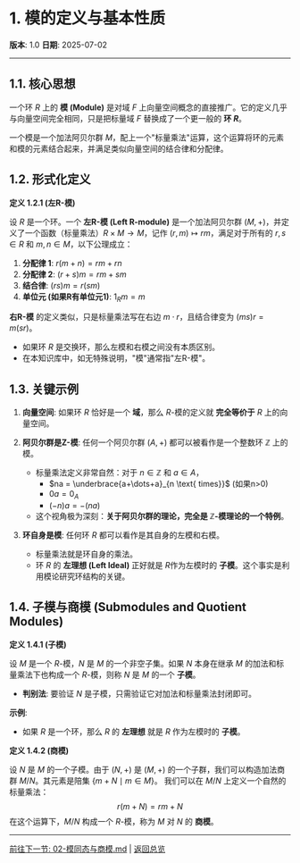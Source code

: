 # 1. 模的定义与基本性质

**版本**: 1.0
**日期**: 2025-07-02

---

## 1.1. 核心思想

一个环 $R$ 上的 **模 (Module)** 是对域 $F$ 上向量空间概念的直接推广。它的定义几乎与向量空间完全相同，只是把标量域 $F$ 替换成了一个更一般的 **环 $R$**。

一个模是一个加法阿贝尔群 $M$，配上一个"标量乘法"运算，这个运算将环的元素和模的元素结合起来，并满足类似向量空间的结合律和分配律。

## 1.2. 形式化定义

**定义 1.2.1 (左R-模)**

设 $R$ 是一个环。一个 **左R-模 (Left R-module)** 是一个加法阿贝尔群 $(M, +)$，并定义了一个函数（标量乘法）$R \times M \to M$，记作 $(r, m) \mapsto rm$，满足对于所有的 $r, s \in R$ 和 $m, n \in M$，以下公理成立：

1. **分配律 1**: $r(m+n) = rm + rn$
2. **分配律 2**: $(r+s)m = rm + sm$
3. **结合律**: $(rs)m = r(sm)$
4. **单位元 (如果R有单位元1)**: $1_R m = m$

**右R-模** 的定义类似，只是标量乘法写在右边 $m \cdot r$，且结合律变为 $(ms)r = m(sr)$。

* 如果环 $R$ 是交换环，那么左模和右模之间没有本质区别。
* 在本知识库中，如无特殊说明，"模"通常指"左R-模"。

## 1.3. 关键示例

1. **向量空间**: 如果环 $R$ 恰好是一个 **域**，那么 $R$-模的定义就 **完全等价于** $R$ 上的向量空间。

2. **阿贝尔群是Z-模**: 任何一个阿贝尔群 $(A, +)$ 都可以被看作是一个整数环 $\mathbb{Z}$ 上的模。
    * 标量乘法定义非常自然：对于 $n \in \mathbb{Z}$ 和 $a \in A$，
        * $na = \underbrace{a+\dots+a}_{n \text{ times}}$ (如果n>0)
        * $0a = 0_A$
        * $(-n)a = -(na)$
    * 这个视角极为深刻：**关于阿贝尔群的理论，完全是 $\mathbb{Z}$-模理论的一个特例**。

3. **环自身是模**: 任何环 $R$ 都可以看作是其自身的左模和右模。
    * 标量乘法就是环自身的乘法。
    * 环 $R$ 的 **左理想 (Left Ideal)** 正好就是 $R$作为左模时的 **子模**。这个事实是利用模论研究环结构的关键。

## 1.4. 子模与商模 (Submodules and Quotient Modules)

**定义 1.4.1 (子模)**

设 $M$ 是一个 $R$-模，$N$ 是 $M$ 的一个非空子集。如果 $N$ 本身在继承 $M$ 的加法和标量乘法下也构成一个 $R$-模，则称 $N$ 是 $M$ 的一个 **子模**。

* **判别法**: 要验证 $N$ 是子模，只需验证它对加法和标量乘法封闭即可。

**示例**:

* 如果 $R$ 是一个环，那么 $R$ 的 **左理想** 就是 $R$ 作为左模时的 **子模**。

**定义 1.4.2 (商模)**

设 $N$ 是 $M$ 的一个子模。由于 $(N, +)$ 是 $(M, +)$ 的一个子群，我们可以构造加法商群 $M/N$。其元素是陪集 $\{m+N \mid m \in M\}$。
我们可以在 $M/N$ 上定义一个自然的标量乘法：
$$
r(m+N) = rm+N
$$
在这个运算下，$M/N$ 构成一个 $R$-模，称为 $M$ 对 $N$ 的 **商模**。

---
[前往下一节: 02-模同态与商模.md](./02-模同态与商模.md) | [返回总览](./00-模论总览.md)
